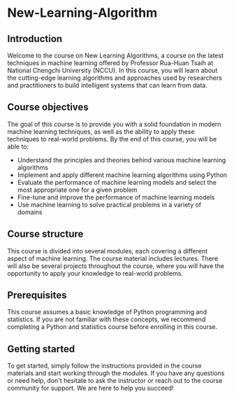 # New-Learning-Algorithm

## Introduction
Welcome to the course on New Learning Algorithms, a course on the latest techniques in machine learning offered by Professor Rua-Huan Tsaih at National Chengchi University (NCCU). In this course, you will learn about the cutting-edge learning algorithms and approaches used by researchers and practitioners to build intelligent systems that can learn from data.

## Course objectives
The goal of this course is to provide you with a solid foundation in modern machine learning techniques, as well as the ability to apply these techniques to real-world problems. By the end of this course, you will be able to:

* Understand the principles and theories behind various machine learning algorithms
* Implement and apply different machine learning algorithms using Python
* Evaluate the performance of machine learning models and select the most appropriate one for a given problem
* Fine-tune and improve the performance of machine learning models
* Use machine learning to solve practical problems in a variety of domains

## Course structure
This course is divided into several modules, each covering a different aspect of machine learning. The course material includes lectures. There will also be several projects throughout the course, where you will have the opportunity to apply your knowledge to real-world problems.

## Prerequisites
This course assumes a basic knowledge of Python programming and statistics. If you are not familiar with these concepts, we recommend completing a Python and statistics course before enrolling in this course.

## Getting started
To get started, simply follow the instructions provided in the course materials and start working through the modules. If you have any questions or need help, don't hesitate to ask the instructor or reach out to the course community for support. We are here to help you succeed!
